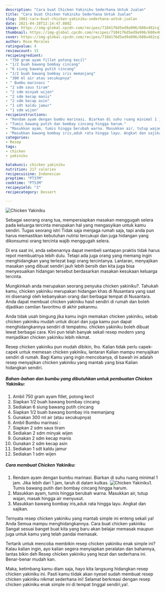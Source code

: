 ```yaml
---
description: "Cara buat Chicken Yakiniku Sederhana Untuk Jualan"
title: "Cara buat Chicken Yakiniku Sederhana Untuk Jualan"
slug: 1081-cara-buat-chicken-yakiniku-sederhana-untuk-jualan
date: 2021-04-28T12:14:47.888Z
image: https://img-global.cpcdn.com/recipes/7104176d5ed9a996/680x482cq70/chicken-yakiniku-foto-resep-utama.jpg
thumbnail: https://img-global.cpcdn.com/recipes/7104176d5ed9a996/680x482cq70/chicken-yakiniku-foto-resep-utama.jpg
cover: https://img-global.cpcdn.com/recipes/7104176d5ed9a996/680x482cq70/chicken-yakiniku-foto-resep-utama.jpg
author: Rose Morales
ratingvalue: 4
reviewcount: 15
recipeingredient:
- "750 gram ayam fillet potong kecil"
- "1/2 buah bawang bombay cincang"
- "6 siung bawang putih cincang"
- "1/2 buah bawang bombay iris memanjang"
- "300 ml air atau secukupnya"
- " Bumbu marinasi "
- "2 sdm saus tiram"
- "2 sdm minyak wijen"
- "2 sdm kecap manis"
- "2 sdm kecap asin"
- "1 sdt kaldu jamur"
- "1 sdm wijen"
recipeinstructions:
- "Rendam ayam dengan bumbu marinasi. Biarkan di suhu ruang minimal 1 jam. Jika lebih dari 1 jam, taruh di dalam kulkas."
- "Tumis bawang putih dan bombay cincang hingga harum."
- "Masukkan ayam, tumis hingga berubah warna. Masukkan air, tutup wajan, masak hingga air menyusut."
- "Masukkan bawang bombay iris,aduk rata hingga layu. Angkat dan sajikan."
categories:
- Resep
tags:
- chicken
- yakiniku

katakunci: chicken yakiniku 
nutrition: 217 calories
recipecuisine: Indonesian
preptime: "PT37M"
cooktime: "PT53M"
recipeyield: "3"
recipecategory: Dessert

---
```



![Chicken Yakiniku](https://img-global.cpcdn.com/recipes/7104176d5ed9a996/680x482cq70/chicken-yakiniku-foto-resep-utama.jpg)

Sebagai seorang orang tua, mempersiapkan masakan menggugah selera pada keluarga tercinta merupakan hal yang mengasyikan untuk kamu sendiri. Tugas seorang istri Tidak saja menjaga rumah saja, tapi anda pun harus memastikan kebutuhan nutrisi tercukupi dan juga hidangan yang dikonsumsi orang tercinta wajib menggugah selera.

Di era  saat ini, anda sebenarnya dapat membeli santapan praktis tidak harus repot membuatnya lebih dulu. Tetapi ada juga orang yang memang ingin menghidangkan yang terlezat bagi orang tercintanya. Lantaran, menyajikan masakan yang dibuat sendiri jauh lebih bersih dan kita juga bisa menyesuaikan hidangan tersebut berdasarkan masakan kesukaan keluarga tercinta. 



Mungkinkah anda merupakan seorang penyuka chicken yakiniku?. Tahukah kamu, chicken yakiniku merupakan hidangan khas di Nusantara yang saat ini disenangi oleh kebanyakan orang dari berbagai tempat di Nusantara. Anda dapat membuat chicken yakiniku hasil sendiri di rumah dan boleh dijadikan camilan favoritmu di akhir pekanmu.

Anda tidak usah bingung jika kamu ingin memakan chicken yakiniku, sebab chicken yakiniku mudah untuk dicari dan juga kamu pun dapat menghidangkannya sendiri di tempatmu. chicken yakiniku boleh dibuat lewat berbagai cara. Kini pun telah banyak sekali resep modern yang menjadikan chicken yakiniku lebih nikmat.

Resep chicken yakiniku pun mudah dibikin, lho. Kalian tidak perlu capek-capek untuk memesan chicken yakiniku, lantaran Kalian mampu menyajikan sendiri di rumah. Bagi Kamu yang ingin mencobanya, di bawah ini adalah resep menyajikan chicken yakiniku yang mantab yang bisa Kalian hidangkan sendiri.

<!--inarticleads1-->

##### Bahan-bahan dan bumbu yang dibutuhkan untuk pembuatan Chicken Yakiniku:

1. Ambil 750 gram ayam fillet, potong kecil
1. Siapkan 1/2 buah bawang bombay cincang
1. Sediakan 6 siung bawang putih cincang
1. Siapkan 1/2 buah bawang bombay iris memanjang
1. Gunakan 300 ml air (atau secukupnya)
1. Ambil  Bumbu marinasi :
1. Siapkan 2 sdm saus tiram
1. Sediakan 2 sdm minyak wijen
1. Gunakan 2 sdm kecap manis
1. Gunakan 2 sdm kecap asin
1. Sediakan 1 sdt kaldu jamur
1. Sediakan 1 sdm wijen




<!--inarticleads2-->

##### Cara membuat Chicken Yakiniku:

1. Rendam ayam dengan bumbu marinasi. Biarkan di suhu ruang minimal 1 jam. Jika lebih dari 1 jam, taruh di dalam kulkas.
<img src="https://img-global.cpcdn.com/steps/22af254ebe907daf/160x128cq70/chicken-yakiniku-langkah-memasak-1-foto.jpg" alt="Chicken Yakiniku">1. Tumis bawang putih dan bombay cincang hingga harum.
1. Masukkan ayam, tumis hingga berubah warna. Masukkan air, tutup wajan, masak hingga air menyusut.
1. Masukkan bawang bombay iris,aduk rata hingga layu. Angkat dan sajikan.




Ternyata resep chicken yakiniku yang mantab simple ini enteng sekali ya! Anda Semua mampu menghidangkannya. Cara buat chicken yakiniku Sangat sesuai banget buat kita yang baru akan belajar memasak maupun juga untuk kamu yang telah pandai memasak.

Tertarik untuk mencoba membikin resep chicken yakiniku enak simple ini? Kalau kalian ingin, ayo kalian segera menyiapkan peralatan dan bahannya, lantas bikin deh Resep chicken yakiniku yang lezat dan sederhana ini. Benar-benar mudah kan. 

Maka, ketimbang kamu diam saja, hayo kita langsung hidangkan resep chicken yakiniku ini. Pasti kamu tiidak akan nyesel sudah membuat resep chicken yakiniku nikmat sederhana ini! Selamat berkreasi dengan resep chicken yakiniku enak simple ini di tempat tinggal sendiri,ya!.


